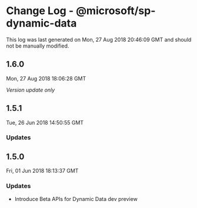 # Change Log - @microsoft/sp-dynamic-data

This log was last generated on Mon, 27 Aug 2018 20:46:09 GMT and should not be manually modified.

## 1.6.0
Mon, 27 Aug 2018 18:06:28 GMT

*Version update only*

## 1.5.1
Tue, 26 Jun 2018 14:50:55 GMT

### Updates


## 1.5.0
Fri, 01 Jun 2018 18:13:37 GMT

### Updates

- Introduce Beta APIs for Dynamic Data dev preview

